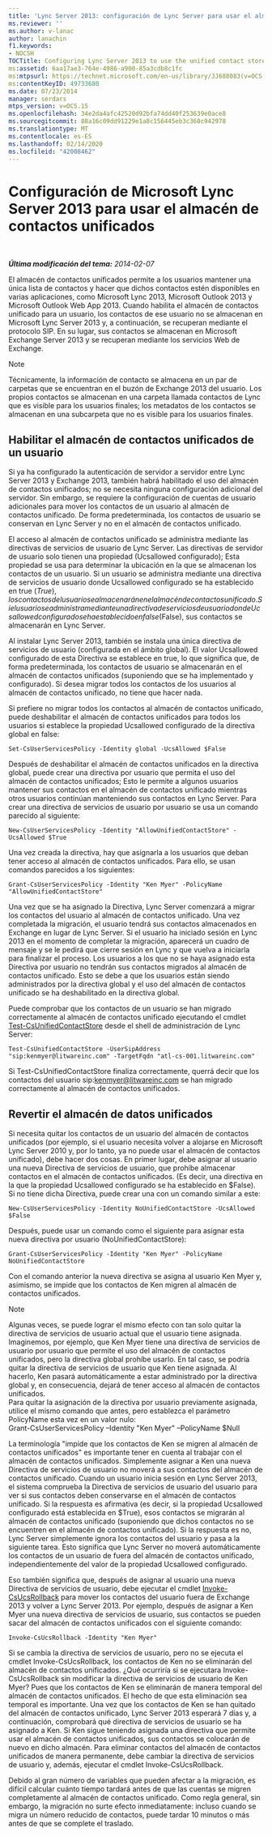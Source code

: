 ```yaml
---
title: 'Lync Server 2013: configuración de Lync Server para usar el almacén de contactos unificado'
ms.reviewer: ''
ms.author: v-lanac
author: lanachin
f1.keywords:
- NOCSH
TOCTitle: Configuring Lync Server 2013 to use the unified contact store
ms:assetid: 6aa17ae3-764e-4986-a900-85a3cdb8c1fc
ms:mtpsurl: https://technet.microsoft.com/en-us/library/JJ688083(v=OCS.15)
ms:contentKeyID: 49733680
ms.date: 07/23/2014
manager: serdars
mtps_version: v=OCS.15
ms.openlocfilehash: 34e2da4afc42520d92bfa74dd40f253639e0ace8
ms.sourcegitcommit: 88a16c09dd91229e1a8c156445eb3c360c942978
ms.translationtype: MT
ms.contentlocale: es-ES
ms.lasthandoff: 02/14/2020
ms.locfileid: "42008462"
---
```

<div data-xmlns="http://www.w3.org/1999/xhtml">

<div class="topic" data-xmlns="http://www.w3.org/1999/xhtml" data-msxsl="urn:schemas-microsoft-com:xslt" data-cs="http://msdn.microsoft.com/">

<div data-asp="http://msdn2.microsoft.com/asp">

# <a name="configuring-microsoft-lync-server-2013-to-use-the-unified-contact-store"></a>Configuración de Microsoft Lync Server 2013 para usar el almacén de contactos unificados

</div>

<div id="mainSection">

<div id="mainBody">

<span> </span>

_**Última modificación del tema:** 2014-02-07_

El almacén de contactos unificados permite a los usuarios mantener una única lista de contactos y hacer que dichos contactos estén disponibles en varias aplicaciones, como Microsoft Lync 2013, Microsoft Outlook 2013 y Microsoft Outlook Web App 2013. Cuando habilita el almacén de contactos unificado para un usuario, los contactos de ese usuario no se almacenan en Microsoft Lync Server 2013 y, a continuación, se recuperan mediante el protocolo SIP. En su lugar, sus contactos se almacenan en Microsoft Exchange Server 2013 y se recuperan mediante los servicios Web de Exchange.

<div>


> [!NOTE]  
> Técnicamente, la información de contacto se almacena en un par de carpetas que se encuentran en el buzón de Exchange 2013 del usuario. Los propios contactos se almacenan en una carpeta llamada contactos de Lync que es visible para los usuarios finales; los metadatos de los contactos se almacenan en una subcarpeta que no es visible para los usuarios finales.



</div>

<div>

## <a name="enabling-the-unified-contact-store-for-a-user"></a>Habilitar el almacén de contactos unificados de un usuario

Si ya ha configurado la autenticación de servidor a servidor entre Lync Server 2013 y Exchange 2013, también habrá habilitado el uso del almacén de contactos unificados; no se necesita ninguna configuración adicional del servidor. Sin embargo, se requiere la configuración de cuentas de usuario adicionales para mover los contactos de un usuario al almacén de contactos unificado. De forma predeterminada, los contactos de usuario se conservan en Lync Server y no en el almacén de contactos unificado.

El acceso al almacén de contactos unificado se administra mediante las directivas de servicios de usuario de Lync Server. Las directivas de servidor de usuario solo tienen una propiedad (Ucsallowed configurado); Esta propiedad se usa para determinar la ubicación en la que se almacenan los contactos de un usuario. Si un usuario se administra mediante una directiva de servicios de usuario donde Ucsallowed configurado se ha establecido en true ($True), los contactos del usuario se almacenarán en el almacén de contactos unificado. Si el usuario se administra mediante una directiva de servicios de usuario donde Ucsallowed configurado se ha establecido en false ($False), sus contactos se almacenarán en Lync Server.

Al instalar Lync Server 2013, también se instala una única directiva de servicios de usuario (configurada en el ámbito global). El valor Ucsallowed configurado de esta Directiva se establece en true, lo que significa que, de forma predeterminada, los contactos de usuario se almacenarán en el almacén de contactos unificados (suponiendo que se ha implementado y configurado). Si desea migrar todos los contactos de los usuarios al almacén de contactos unificado, no tiene que hacer nada.

Si prefiere no migrar todos los contactos al almacén de contactos unificado, puede deshabilitar el almacén de contactos unificados para todos los usuarios si establece la propiedad Ucsallowed configurado de la directiva global en false:

    Set-CsUserServicesPolicy -Identity global -UcsAllowed $False

Después de deshabilitar el almacén de contactos unificados en la directiva global, puede crear una directiva por usuario que permita el uso del almacén de contactos unificados; Esto le permite a algunos usuarios mantener sus contactos en el almacén de contactos unificado mientras otros usuarios continúan manteniendo sus contactos en Lync Server. Para crear una directiva de servicios de usuario por usuario se usa un comando parecido al siguiente:

    New-CsUserServicesPolicy -Identity "AllowUnifiedContactStore" -UcsAllowed $True

Una vez creada la directiva, hay que asignarla a los usuarios que deban tener acceso al almacén de contactos unificados. Para ello, se usan comandos parecidos a los siguientes:

    Grant-CsUserServicesPolicy -Identity "Ken Myer" -PolicyName "AllowUnifiedContactStore"

Una vez que se ha asignado la Directiva, Lync Server comenzará a migrar los contactos del usuario al almacén de contactos unificado. Una vez completada la migración, el usuario tendrá sus contactos almacenados en Exchange en lugar de Lync Server. Si el usuario ha iniciado sesión en Lync 2013 en el momento de completar la migración, aparecerá un cuadro de mensaje y se le pedirá que cierre sesión en Lync y que vuelva a iniciarla para finalizar el proceso. Los usuarios a los que no se haya asignado esta Directiva por usuario no tendrán sus contactos migrados al almacén de contactos unificado. Esto se debe a que los usuarios están siendo administrados por la directiva global y el uso del almacén de contactos unificado se ha deshabilitado en la directiva global.

Puede comprobar que los contactos de un usuario se han migrado correctamente al almacén de contactos unificado ejecutando el cmdlet [Test-CsUnifiedContactStore](https://docs.microsoft.com/powershell/module/skype/Test-CsUnifiedContactStore) desde el shell de administración de Lync Server:

    Test-CsUnifiedContactStore -UserSipAddress "sip:kenmyer@litwareinc.com" -TargetFqdn "atl-cs-001.litwareinc.com"

Si Test-CsUnifiedContactStore finaliza correctamente, querrá decir que los contactos del usuario sip:kenmyer@litwareinc.com se han migrado correctamente al almacén de contactos unificados.

</div>

<div>

## <a name="rolling-back-the-unified-contact-store"></a>Revertir el almacén de datos unificados

Si necesita quitar los contactos de un usuario del almacén de contactos unificados (por ejemplo, si el usuario necesita volver a alojarse en Microsoft Lync Server 2010 y, por lo tanto, ya no puede usar el almacén de contactos unificado), debe hacer dos cosas. En primer lugar, debe asignar al usuario una nueva Directiva de servicios de usuario, que prohíbe almacenar contactos en el almacén de contactos unificados. (Es decir, una directiva en la que la propiedad Ucsallowed configurado se ha establecido en $False). Si no tiene dicha Directiva, puede crear una con un comando similar a este:

    New-CsUserServicesPolicy -Identity NoUnifiedContactStore -UcsAllowed $False

Después, puede usar un comando como el siguiente para asignar esta nueva directiva por usuario (NoUnifiedContactStore):

    Grant-CsUserServicesPolicy -Identity "Ken Myer" -PolicyName NoUnifiedContactStore

Con el comando anterior la nueva directiva se asigna al usuario Ken Myer y, asimismo, se impide que los contactos de Ken migren al almacén de contactos unificados.

<div>


> [!NOTE]  
> Algunas veces, se puede lograr el mismo efecto con tan solo quitar la directiva de servicios de usuario actual que el usuario tiene asignada. Imaginemos, por ejemplo, que Ken Myer tiene una directiva de servicios de usuario por usuario que permite el uso del almacén de contactos unificados, pero la directiva global prohíbe usarlo. En tal caso, se podría quitar la directiva de servicios de usuario que Ken tiene asignada. Al hacerlo, Ken pasará automáticamente a estar administrado por la directiva global y, en consecuencia, dejará de tener acceso al almacén de contactos unificados.<BR>Para quitar la asignación de la directiva por usuario previamente asignada, utilice el mismo comando que antes, pero establezca el parámetro PolicyName esta vez en un valor nulo:<BR>Grant-CsUserServicesPolicy –Identity "Ken Myer" –PolicyName $Null



</div>

La terminología "impide que los contactos de Ken se migren al almacén de contactos unificados" es importante tener en cuenta al trabajar con el almacén de contactos unificados. Simplemente asignar a Ken una nueva Directiva de servicios de usuario no moverá a sus contactos del almacén de contactos unificado. Cuando un usuario inicia sesión en Lync Server 2013, el sistema comprueba la Directiva de servicios de usuario del usuario para ver si sus contactos deben conservarse en el almacén de contactos unificado. Si la respuesta es afirmativa (es decir, si la propiedad Ucsallowed configurado está establecida en $True), esos contactos se migrarán al almacén de contactos unificado (suponiendo que dichos contactos no se encuentren en el almacén de contactos unificado). Si la respuesta es no, Lync Server simplemente ignora los contactos del usuario y pasa a la siguiente tarea. Esto significa que Lync Server no moverá automáticamente los contactos de un usuario de fuera del almacén de contactos unificado, independientemente del valor de la propiedad Ucsallowed configurado.

Eso también significa que, después de asignar al usuario una nueva Directiva de servicios de usuario, debe ejecutar el cmdlet [Invoke-CsUcsRollback](https://docs.microsoft.com/powershell/module/skype/Invoke-CsUcsRollback) para mover los contactos del usuario fuera de Exchange 2013 y volver a Lync Server 2013. Por ejemplo, después de asignar a Ken Myer una nueva directiva de servicios de usuario, sus contactos se pueden sacar del almacén de contactos unificados con el siguiente comando:

    Invoke-CsUcsRollback -Identity "Ken Myer"

Si se cambia la directiva de servicios de usuario, pero no se ejecuta el cmdlet Invoke-CsUcsRollback, los contactos de Ken no se eliminarán del almacén de contactos unificados. ¿Qué ocurriría si se ejecutara Invoke-CsUcsRollback sin modificar la directiva de servicios de usuario de Ken Myer? Pues que los contactos de Ken se eliminarán de manera temporal del almacén de contactos unificados. El hecho de que esta eliminación sea temporal es importante. Una vez que los contactos de Ken se han quitado del almacén de contactos unificado, Lync Server 2013 esperará 7 días y, a continuación, comprobará qué directiva de servicios de usuario se ha asignado a Ken. Si Ken sigue teniendo asignada una directiva que permite usar el almacén de contactos unificados, sus contactos se colocarán de nuevo en dicho almacén. Para eliminar contactos del almacén de contactos unificados de manera permanente, debe cambiar la directiva de servicios de usuario y, además, ejecutar el cmdlet Invoke-CsUcsRollback.

Debido al gran número de variables que pueden afectar a la migración, es difícil calcular cuánto tiempo tardará antes de que las cuentas se migren completamente al almacén de contactos unificado. Como regla general, sin embargo, la migración no surte efecto inmediatamente: incluso cuando se migra un número reducido de contactos, puede tardar 10 minutos o más antes de que se complete el traslado.

</div>

</div>

<span> </span>

</div>

</div>

</div>

